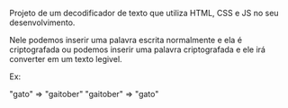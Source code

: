 Projeto de um decodificador de texto que utiliza HTML, CSS e JS no seu desenvolvimento.

Nele podemos inserir uma palavra escrita normalmente e ela é criptografada ou podemos inserir uma palavra criptografada e ele irá converter em um texto legivel.


Ex:

"gato" => "gaitober"
"gaitober" => "gato"